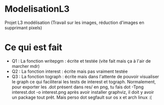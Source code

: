 # ModelisationL3
Projet L3 modélisation (Travail sur les images, réduction d'images en supprimant pixels)

# Ce qui est fait
* Q1 : La fonction writepgm : écrite et testée (vite fait mais ça à l'air de marcher mdr)
* Q2 : La fonction interest : écrite mais pas vraiment testée 
* Q3 : La fonction tograph : écrite mais dans l'attente de pouvoir visualiser le graph ce qui faciliterai les tests de interest et tograph. Normalement, pour exporter les .dot présent dans res/ en png, tu fais dot -Tpng interest.dot -o interest.png après avoir installer graphviz, il doit y avoir un package tout prêt. Mais perso dot segfault sur os x et arch linux :(

